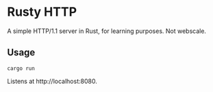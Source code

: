 # Rusty HTTP

A simple HTTP/1.1 server in Rust, for learning purposes. Not webscale.

## Usage

```shell
cargo run
```

Listens at http://localhost:8080.
